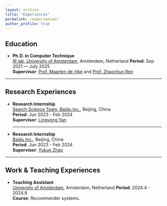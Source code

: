 ```yaml
---
layout: archive
title: "Experiences"
permalink: /experiences/
author_profile: true
---
```


## Education

- **Ph.D. in Computer Technique**  
  [IR lab, University of Amsterdam](https://irlab.science.uva.nl/), Amsterdam, Netherland
  **Period**: Sep 2021 — July 2025  
  **Supervisor**: [Prof. Maarten de rijke](https://staff.fnwi.uva.nl/m.derijke/) and [Prof. Zhaochun Ren](https://renzhaochun.github.io/)  

---

## Research Experiences

- **Research Internship**  
  [Search Science Team, Baidu Inc.](https://ir.baidu.com/), Beijing, China  
  **Period**: Jun 2023 - Feb 2024  
  **Supervisor**: [Lingyong Yan](https://yanlingyong.net/)
    
  ---
- **Research Internship**  
  [Baidu Inc.](https://ir.baidu.com/), Beijing, China  
  **Period**: Jun 2023 - Feb 2024  
  **Supervisor**: [Yukun Zhao](https://scholar.google.com/citations?user=7EI-gJAAAAAJ&hl=en&oi=sra)
    
---

## Work & Teaching Experiences

- **Teaching Assistant**  
  [University of Amsterdam](https://irlab.science.uva.nl/), Amsterdam, Netherland
  **Period**: 2024.4 - 2024.9  
  **Course**: Recommender systems.  
